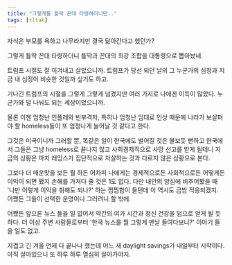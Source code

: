 ```yaml
---
title: "그렇게들 틀딱 꼰대 타령하더니만.."
tags: [tltak]
---
```


자식은 부모를 욕하고 나무라지만 결국 닮아간다고 했던가? 

그렇게 틀딱 꼰대 타령하더니 틀딱과 꼰대의 최강 조합을 대통령으로 뽑아놨네.

트럼프 시절도 잘 이겨내고 살았으니까. 트럼프가 당선 되던 날의 그 누군가의 심정과 지금 내 심정이 비슷한 것일까 싶기도 하고.

기나긴 트럼프의 시절을 그렇게 그렇게 넘겼지만 여러 가지로 나에겐 이득이 많았다. 누군가와 덜 나눠도 되는 세상이었으니까. 

물론 이젠 엄청난 인플레와 빈부격차, 특히나 엄청난 임대료 인상 때문에 나라가 보살펴야 할 homeless들이 또 엄청나게 늘어날 것 같다고 한다.

그것은 미국이니까 그러할 뿐, 똑같은 일이 한국에도 벌어질 것은 불보듯 뻔하고 한국에서 그들은 그냥 homeless로 끝나지 않고 사회경제적으로 사망 선고를 받게 될테니 지금의 상황은 마치 레밍스가 집단적으로 자살하는 것과 다르지 않은 상황으로 본다. 

그보다 더 매운맛을 보든 뭘 하든 어차피 나에게는 경제적으로든 사회적으로든 어떻게든 이익이 되면 됐지 손해를 가져다 줄 것은 1도 없다. 
다만 내안의 양심에 비추어봤을 때 '나만 이렇게 이익을 취해도 되나?' 하는 찜찜함이 들텐데 이 역시도 금방 적응되겠지. 
어쨌든 그들이 선택한 운명이니 그러려니 할 밖에. 

어쨌든 앞으론 뉴스 들을 일 없어서 약간의 여가 시간과 정신 건강을 덤으로 얻게 될 듯 하다. 더 이상 주변 사람들로부터 '한국 뉴스를 뭘 그렇게 맨날 들여다보냐?' 이야기 들을 일도 없고.

지겹고 긴 겨울 언제 다 끝나나 했는데 어느 새 daylight savings가 내일부터 시작이다. 아직 살아있으니 또 하루 하루 열심히 살아가야지.